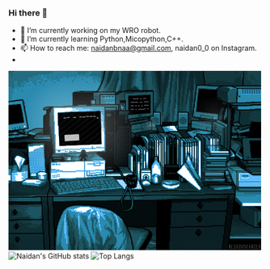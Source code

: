 ### Hi there 👋

- 🔭 I’m currently working on my WRO robot.
- 🌱 I’m currently learning Python,Micopython,C++.
- 📫 How to reach me: naidanbnaa@gmail.com, naidan0_0 on Instagram.
- <br/>
![gif](gif.gif)
![Naidan's GitHub stats](https://github-readme-stats.vercel.app/api?username=naidandemberel&show_icons=true&theme=github_dark&hide=prs,contribs)
![Top Langs](https://github-readme-stats.vercel.app/api/top-langs/?username=naidandemberel&layout=compact&theme=github_dark)

